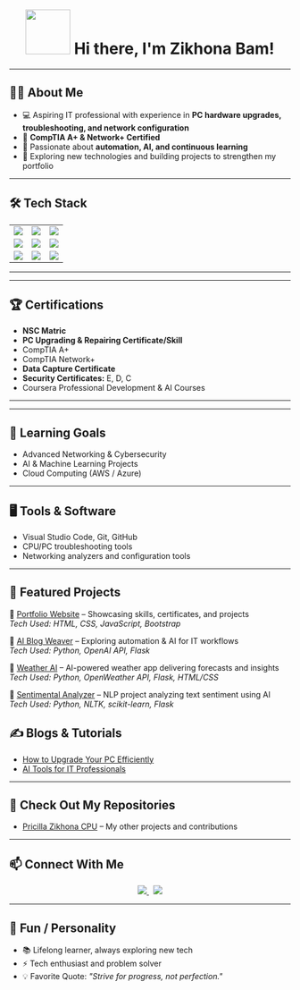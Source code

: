 <!-- Mobile-Friendly GitHub Profile README for Zikhona Bam -->

<h1 align="center">
  <img src="https://em-content.zobj.net/thumbs/240/apple/354/waving-hand_1f44b.png" width="80"/>
  Hi there, I'm Zikhona Bam!
</h1>

---

## 👩‍💻 About Me
- 💻 Aspiring IT professional with experience in **PC hardware upgrades, troubleshooting, and network configuration**  
- 📜 **CompTIA A+ & Network+ Certified**  
- 🤖 Passionate about **automation, AI, and continuous learning**  
- 🚀 Exploring new technologies and building projects to strengthen my portfolio  

---

## 🛠️ Tech Stack
<table>
<tr>
<td><img src="https://img.shields.io/badge/Hardware%20Upgrades-000000?style=for-the-badge&logo=windows&logoColor=white" /></td>
<td><img src="https://img.shields.io/badge/Troubleshooting-0078D4?style=for-the-badge&logo=windows-terminal&logoColor=white" /></td>
<td><img src="https://img.shields.io/badge/Networking-00C7B7?style=for-the-badge&logo=cisco&logoColor=white" /></td>
</tr>
<tr>
<td><img src="https://img.shields.io/badge/CompTIA%20A+%20%26%20Network-E01E5A?style=for-the-badge&logo=comptia&logoColor=white" /></td>
<td><img src="https://img.shields.io/badge/AI%20Tools-8A2BE2?style=for-the-badge&logo=openai&logoColor=white" /></td>
<td><img src="https://img.shields.io/badge/Excel-217346?style=for-the-badge&logo=microsoft-excel&logoColor=white" /></td>
</tr>
<tr>
<td><img src="https://img.shields.io/badge/Word-2B579A?style=for-the-badge&logo=microsoft-word&logoColor=white" /></td>
<td><img src="https://img.shields.io/badge/PowerPoint-B7472A?style=for-the-badge&logo=microsoft-powerpoint&logoColor=white" /></td>
<td><img src="https://img.shields.io/badge/Continuous%20Learning-FF6F00?style=for-the-badge&logo=coursera&logoColor=white" /></td>
</tr>
</table>

---

---

## 🏆 Certifications
- **NSC Matric**
-  **PC Upgrading & Repairing Certificate/Skill**
- CompTIA A+  
- CompTIA Network+ 
- **Data Capture Certificate**
-  **Security Certificates:** E, D, C  
- Coursera Professional Development & AI Courses  
 
---
---

## 🎯 Learning Goals
- Advanced Networking & Cybersecurity  
- AI & Machine Learning Projects  
- Cloud Computing (AWS / Azure)  

---

## 🖥️ Tools & Software
- Visual Studio Code, Git, GitHub  
- CPU/PC troubleshooting tools  
- Networking analyzers and configuration tools  

---

## 📂 Featured Projects
🔹 [Portfolio Website](#) – Showcasing skills, certificates, and projects  
*Tech Used: HTML, CSS, JavaScript, Bootstrap*  

🔹 [AI Blog Weaver](#) – Exploring automation & AI for IT workflows  
*Tech Used: Python, OpenAI API, Flask*  

🔹 [Weather AI](#) – AI-powered weather app delivering forecasts and insights  
*Tech Used: Python, OpenWeather API, Flask, HTML/CSS*  

🔹 [Sentimental Analyzer](#) – NLP project analyzing text sentiment using AI  
*Tech Used: Python, NLTK, scikit-learn, Flask* 

## ✍️ Blogs & Tutorials
- [How to Upgrade Your PC Efficiently](#)  
- [AI Tools for IT Professionals](#)  


---

## 🔗 Check Out My Repositories
- [Pricilla Zikhona CPU](https://github.com/pricillazikhona-cpu) – My other projects and contributions  

---

## 📫 Connect With Me
<p align="center">
  <a href="https://www.linkedin.com/in/zikhona-pricilla-bam" target="_blank">
    <img src="https://img.shields.io/badge/LinkedIn-blue?logo=linkedin&logoColor=white" />
  </a>
  &nbsp;
  <a href="mailto:pricillazikhona@gmail.com">
    <img src="https://img.shields.io/badge/Email-red?logo=gmail&logoColor=white" />
  </a>
</p>

---

## 🎯 Fun / Personality
- 📚 Lifelong learner, always exploring new tech  
- ⚡ Tech enthusiast and problem solver  
- 💡 Favorite Quote: *"Strive for progress, not perfection."*  
